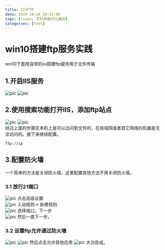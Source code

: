 ```yaml
---
title: IISFTP
date: 2019-10-24 16:21:00
tags: [linux, 字符串格式化漏洞]
categories: [tool]
---
```

# win10搭建ftp服务实践
win10下面用自带的iis搭建ftp服务用于文件传输
<!-- more -->
## 1.开启IIS服务
![pic](/images/iisftp/01.png)
![pic](/images/iisftp/02.png)

## 2.使用搜索功能打开IIS，添加ftp站点
![pic](/images/iisftp/03.png)
![pic](/images/iisftp/04.png)
<br>经过上面的步骤在本机上是可以访问到文件的，在局域网或者其它网络的机器是无法访问的。接下来继续配置。
```
ftp://ip
```

## 3.配置防火墙
一个简单的方法是关闭防火墙，这里配置其他方法不用关闭防火墙。
### 3.1 放行21端口
![pic](/images/iisftp/05.png)
点击高级设置<br>
![pic](/images/iisftp/06.png)
入站规则-> 新建规则<br>
![pic](/images/iisftp/07.png)
选择端口，下一步<br>
![pic](/images/iisftp/08.png)
然后一直下一步。

### 3.2 设置ftp允许通过防火墙
![pic](/images/iisftp/09.png)
![pic](/images/iisftp/10.png)
然后点击允许其他应用
![pic](/images/iisftp/11.png)
大功告成。